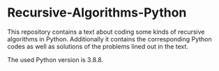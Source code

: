 # Recursive-Algorithms-Python
This repository contains a text about coding some kinds of recursive algorithms in Python. 
Additionally it contains the corresponding Python codes as well as 
solutions of the problems lined out in the text.

The used Python version is 3.8.8.
